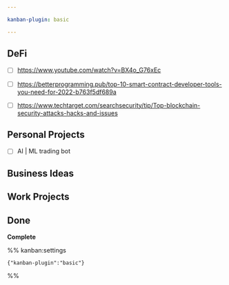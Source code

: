 ```yaml
---

kanban-plugin: basic

---
```


## DeFi

- [ ] https://www.youtube.com/watch?v=BX4o_G76xEc
- [ ] https://betterprogramming.pub/top-10-smart-contract-developer-tools-you-need-for-2022-b763f5df689a
- [ ] https://www.techtarget.com/searchsecurity/tip/Top-blockchain-security-attacks-hacks-and-issues


## Personal Projects

- [ ] AI | ML trading bot


## Business Ideas



## Work Projects



## Done

**Complete**




%% kanban:settings
```
{"kanban-plugin":"basic"}
```
%%